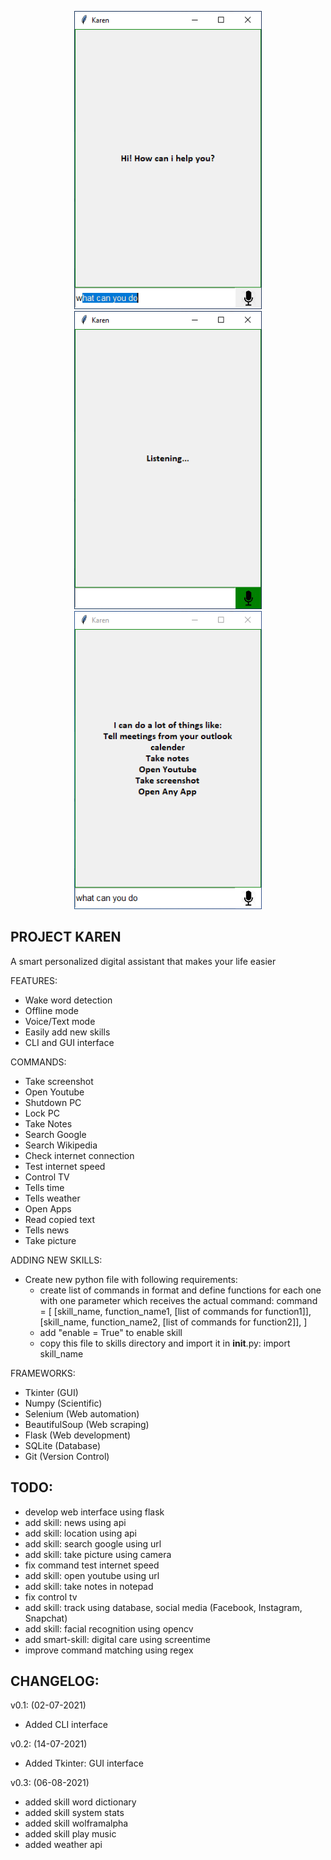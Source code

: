 <p align="center">
    <img src="screenshots/1.png" width="300">
    <img src="screenshots/2.png" width="300">
    <img src="screenshots/3.png" width="300">
</p>


PROJECT KAREN
-------------
A smart personalized digital assistant that makes your life easier



FEATURES:
- Wake word detection
- Offline mode
- Voice/Text mode
- Easily add new skills
- CLI and GUI interface



COMMANDS:
- Take screenshot
- Open Youtube
- Shutdown PC
- Lock PC
- Take Notes
- Search Google
- Search Wikipedia
- Check internet connection
- Test internet speed
- Control TV
- Tells time
- Tells weather
- Open Apps
- Read copied text
- Tells news
- Take picture





ADDING NEW SKILLS:
- Create new python file with following requirements:
    - create list of commands in format and define functions for each one with one parameter which receives the actual command:
        command = [
                   [skill_name, function_name1, [list of commands for function1]],
                   [skill_name, function_name2, [list of commands for function2]],
                  ]
    - add "enable = True" to enable skill
    - copy this file to skills directory and import it in __init__.py:
        import skill_name


FRAMEWORKS:
- Tkinter (GUI)
- Numpy (Scientific)
- Selenium (Web automation)
- BeautifulSoup (Web scraping)
- Flask (Web development)
- SQLite (Database)
- Git (Version Control)


TODO:
-----
- develop web interface using flask
- add skill: news using api
- add skill: location using api
- add skill: search google using url
- add skill: take picture using camera
- fix command test internet speed 
- add skill: open youtube using url
- add skill: take notes in notepad
- fix control tv
- add skill: track using database, social media (Facebook, Instagram, Snapchat)
- add skill: facial recognition using opencv
- add smart-skill: digital care using screentime
- improve command matching using regex


CHANGELOG:
----------

v0.1: (02-07-2021)
- Added CLI interface

v0.2: (14-07-2021)
- Added Tkinter: GUI interface 

v0.3: (06-08-2021)
- added skill word dictionary
- added skill system stats
- added skill wolframalpha
- added skill play music
- added weather api





